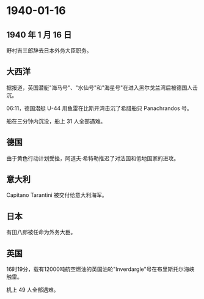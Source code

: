 # 1940-01-16

## 1940 年 1 月 16 日

野村吉三郎辞去日本外务大臣职务。

## 大西洋

据报道，英国潜艇"海马号"、"水仙号"和"海星号"在进入黑尔戈兰湾后被德国人击沉。

06:11，德国潜艇 U-44 用鱼雷在比斯开湾击沉了希腊船只 Panachrandos 号。

船在三分钟内沉没，船上 31 人全部遇难。

## 德国

由于黄色行动计划受挫，阿道夫·希特勒推迟了对法国和低地国家的进攻。

## 意大利

Capitano Tarantini 被交付给意大利海军。

## 日本

有田八郎被任命为外务大臣。

## 英国

16时19分，载有12000吨航空燃油的英国油轮"Inverdargle"号在布里斯托尔海峡触雷。

机上 49 人全部遇难。

